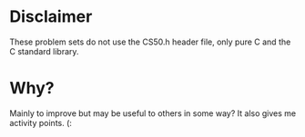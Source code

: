 # Disclaimer
These problem sets do not use the CS50.h header file, only pure C and the C standard library. 

# Why?
Mainly to improve but may be useful to others in some way? It also gives me activity points. (: 
